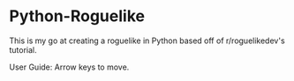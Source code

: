 # Python-Roguelike
This is my go at creating a roguelike in Python based off of r/roguelikedev's tutorial. 

User Guide:
Arrow keys to move.
